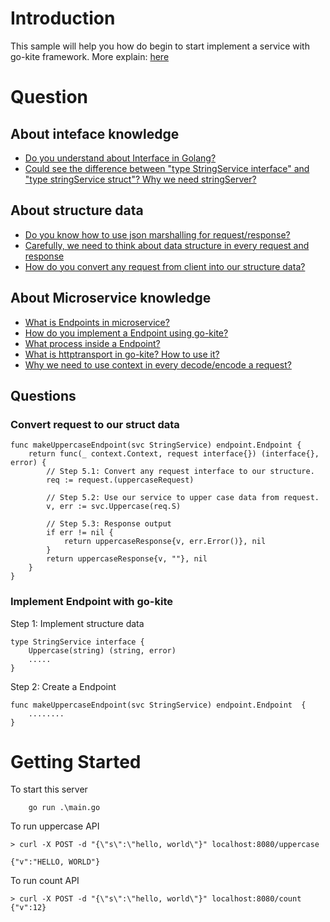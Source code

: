 # Introduction
This sample will help you how do begin to start implement a service with go-kite framework.
More explain: [here](https://gokit.io/examples/stringsvc.html#first-principles)

# Question
## About inteface knowledge
* [Do you understand about Interface in Golang?](https://github.com/huavanthong/MasterGolang/tree/main/01_GettingStarted)
* [Could see the difference between "type StringService interface" and "type stringService struct"? Why we need stringServer?]()

## About structure data 
* [Do you know how to use json marshalling for request/response?]()
* [Carefully, we need to think about data structure in every request and response]()
* [How do you convert any request from client into our structure data?](#convert-request-to-our-struct-data)
## About Microservice knowledge
* [What is Endpoints in microservice?]()
* [How do you implement a Endpoint using go-kite?]()
* [What process inside a Endpoint?](#convert-request-to-our-struct-data)
* [What is httptransport in go-kite? How to use it?]()
* [Why we need to use context in every decode/encode a request?]()

## Questions
### Convert request to our struct data
```
func makeUppercaseEndpoint(svc StringService) endpoint.Endpoint {
	return func(_ context.Context, request interface{}) (interface{}, error) {
		// Step 5.1: Convert any request interface to our structure.
		req := request.(uppercaseRequest)

		// Step 5.2: Use our service to upper case data from request.
		v, err := svc.Uppercase(req.S)

		// Step 5.3: Response output
		if err != nil {
			return uppercaseResponse{v, err.Error()}, nil
		}
		return uppercaseResponse{v, ""}, nil
	}
}
```

### Implement Endpoint with go-kite
Step 1: Implement structure data
```
type StringService interface {
	Uppercase(string) (string, error)
    .....
}
```
Step 2: Create a Endpoint
```
func makeUppercaseEndpoint(svc StringService) endpoint.Endpoint  {
    ........
}
```
# Getting Started
To start this server
```
    go run .\main.go
```

To run uppercase API
```
> curl -X POST -d "{\"s\":\"hello, world\"}" localhost:8080/uppercase

{"v":"HELLO, WORLD"}
```

To run count API
```
> curl -X POST -d "{\"s\":\"hello, world\"}" localhost:8080/count
{"v":12}
```
